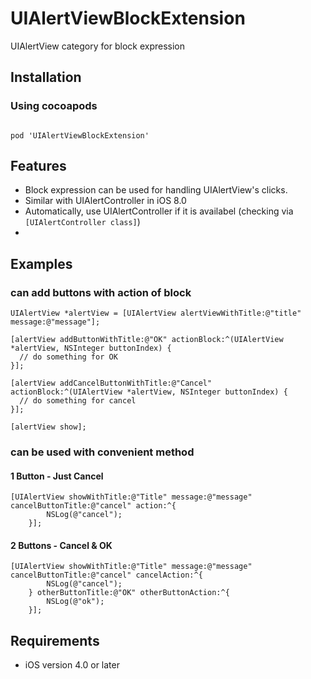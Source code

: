 # UIAlertViewBlockExtension
UIAlertView category for block expression

## Installation
### Using cocoapods
<code>
pod 'UIAlertViewBlockExtension'
</code>

## Features
- Block expression can be used for handling UIAlertView's clicks.
- Similar with UIAlertController in iOS 8.0
- Automatically, use UIAlertController if it is availabel (checking via ```[UIAlertController class]```)
- 
## Examples
### can add buttons with action of block
```
UIAlertView *alertView = [UIAlertView alertViewWithTitle:@"title" message:@"message"];

[alertView addButtonWithTitle:@"OK" actionBlock:^(UIAlertView *alertView, NSInteger buttonIndex) {
  // do something for OK
}];
  
[alertView addCancelButtonWithTitle:@"Cancel" actionBlock:^(UIAlertView *alertView, NSInteger buttonIndex) {
  // do something for cancel
}];
    
[alertView show];
```

### can be used with convenient method

#### 1 Button - Just Cancel
```
[UIAlertView showWithTitle:@"Title" message:@"message" cancelButtonTitle:@"cancel" action:^{
        NSLog(@"cancel");
    }];
```
#### 2 Buttons - Cancel & OK
```
[UIAlertView showWithTitle:@"Title" message:@"message" cancelButtonTitle:@"cancel" cancelAction:^{
        NSLog(@"cancel");
    } otherButtonTitle:@"OK" otherButtonAction:^{
        NSLog(@"ok");
    }];
```

## Requirements
- iOS version 4.0 or later
